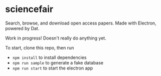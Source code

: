 # sciencefair

Search, browse, and download open access papers. Made with Electron, powered by Dat.

Work in progress! Doesn't really do anything yet.

To start, clone this repo, then run

- `npm install` to install dependencies
- `npm run sample` to generate a fake database
- `npm run start` to start the electron app

